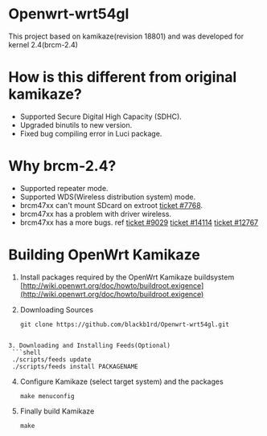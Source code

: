 Openwrt-wrt54gl
===================
This project based on kamikaze(revision 18801) and was developed for kernel 2.4(brcm-2.4)

How is this different from original kamikaze?
===================
- Supported Secure Digital High Capacity (SDHC).
- Upgraded binutils to new version.
- Fixed bug compiling error in Luci package.

Why brcm-2.4?
===================
- Supported repeater mode.
- Supported WDS(Wireless distribution system) mode.
- brcm47xx can't mount SDcard on extroot [ticket #7768](https://dev.openwrt.org/ticket/7768).
- brcm47xx has a problem with driver wireless.
- brcm47xx has a more bugs. ref [ticket #9029](https://dev.openwrt.org/ticket/9029) [ticket #14114](https://dev.openwrt.org/ticket/14114) [ticket #12767](https://dev.openwrt.org/ticket/12767)

Building OpenWrt Kamikaze
===================
1. Install packages required by the OpenWrt Kamikaze buildsystem
   [http://wiki.openwrt.org/doc/howto/buildroot.exigence](http://wiki.openwrt.org/doc/howto/buildroot.exigence)

2. Downloading Sources
   ```shell
   git clone https://github.com/blackb1rd/Openwrt-wrt54gl.git
  ```

3. Downloading and Installing Feeds(Optional)
   ```shell
   ./scripts/feeds update
   ./scripts/feeds install PACKAGENAME
   ```

4. Configure Kamikaze (select target system) and the packages
   ```shell
   make menuconfig
   ```

5. Finally build Kamikaze
   ```
   make
   ```
